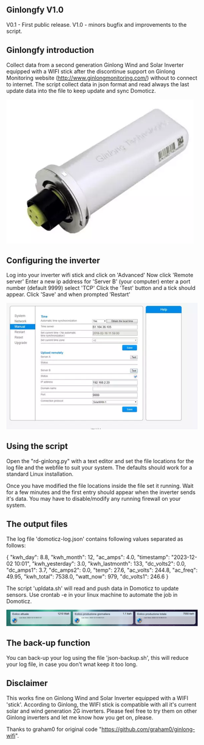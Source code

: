 
## Ginlongfy V1.0
V0.1 - First public release. 
V1.0 - minors bugfix and improvements to the script.

## Ginlongfy introduction
Collect data from a second generation Ginlong Wind and Solar Inverter equipped with a WIFI stick after the discontinue support on Ginlong
Monitoring website (http://www.ginlongmonitoring.com/) without to connect to internet. The script collect data in json format and read always the last update data into the file to keep update and sync Domoticz.

![alt text](/images/wifi-stick.webp)

## Configuring the inverter
Log into your inverter wifi stick and click on 'Advanced'
Now click 'Remote server'
Enter a new ip address for 'Server B' (your computer) enter a port number (default 9999) select 'TCP' 
Click the 'Test' button and a tick should appear.
Click 'Save' and when prompted 'Restart'

![alt text](/images/ginlong-wifi-admin.webp)

## Using the script
Open the "rd-ginlong.py" with a text editor and set the file locations for the log file and the 
webfile to suit your system. The defaults should work for a standard Linux installation. 

Once you have modified the file locations inside the file set it running. Wait for a few minutes and 
the first entry should appear when the inverter sends it's data. You may have to disable/modify any
running firewall on your system.

## The output files
The log file 'domoticz-log.json' contains following values separated as follows:

{
    "kwh_day": 8.8, 
    "kwh_month": 12, 
    "ac_amps": 4.0, 
    "timestamp": "2023-12-02 10:01", 
    "kwh_yesterday": 3.0, 
    "kwh_lastmonth": 133, 
    "dc_volts2": 0.0, 
    "dc_amps1": 3.7, 
    "dc_amps2": 0.0, 
    "temp": 27.6, 
    "ac_volts": 244.8, 
    "ac_freq": 49.95, 
    "kwh_total": 7538.0, 
    "watt_now": 979, 
    "dc_volts1": 246.6
}

The script 'upldata.sh' will read and push data in Domoticz to update sensors. Use crontab -e in your linux machine to automate the job in Domoticz.

![alt text](/images/domoticz.png)

## The back-up function
You can back-up your log using the file 'json-backup.sh', this will reduce your log file, in case you don't wnat keep it too long.



## Disclaimer
This works fine on Ginlong Wind and Solar Inverter equipped with a WIFI 'stick'. According to Ginlong, the WIFI stick is compatible with all it's current solar and wind generation 2G inverters. Please feel free to try them on other Ginlong inverters and let me know how you get on, please.

Thanks to graham0 for original code "https://github.com/graham0/ginlong-wifi".
